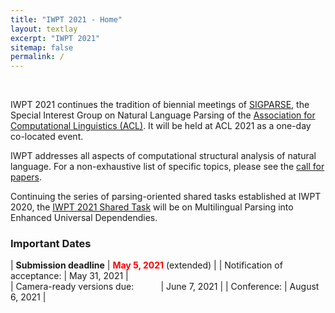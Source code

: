 ```yaml
---
title: "IWPT 2021 - Home"
layout: textlay
excerpt: "IWPT 2021"
sitemap: false
permalink: /
---
```


&nbsp; 

IWPT 2021 continues the tradition of biennial meetings of [SIGPARSE](https://www.sigparse.org), the Special Interest Group on Natural Language Parsing of the [Association for Computational Linguistics (ACL)](https://www.aclweb.org). It will be held at ACL 2021 as a one-day  co-located event.

IWPT addresses all aspects of computational structural analysis of natural language. For a non-exhaustive list of specific topics, please see the [call for papers](/cfp).

Continuing the series of parsing-oriented shared tasks established at IWPT 2020, the [IWPT 2021 Shared Task](https://universaldependencies.org/iwpt21/) will be on Multilingual Parsing into Enhanced Universal Dependendies.

### Important Dates

| **Submission deadline** | <span style="color:red">**May 5, 2021**</span> (extended) | 
| Notification of acceptance: | May 31, 2021 |      
| Camera-ready versions due: &nbsp; &nbsp; &nbsp; &nbsp; &nbsp; | June 7, 2021 |
| Conference: | August 6, 2021 |

&nbsp; 

&nbsp; 

&nbsp; 

&nbsp; 

&nbsp; 

&nbsp; 

&nbsp; 

&nbsp; 

&nbsp; 

&nbsp; 

&nbsp; 

&nbsp; 

&nbsp; 

